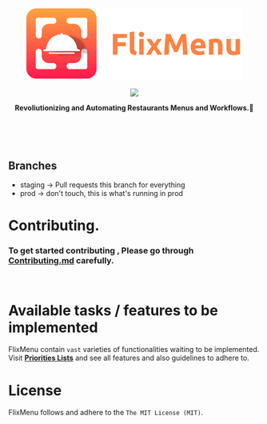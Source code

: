 <a href="https://httpS://twitter.com/flixxmenu"><p align="center">
<img src="https://github.com/FlixMenu/FlixMenu-web/blob/prod/logo.png?raw=true"/>
</p></a>

<a href=""><p align="center">
<img align="center"
src="https://img.shields.io/twitter/follow/flixxmenu?logo=twitter&style=for-the-badge&color=0891b2&labelColor=1c1917"
/>
</p></a>

<p align="center">
  <strong>Revoliutionizing and Automating Restaurants Menus and Workflows.🚀</strong>
</p>

</br>
</br>
</br>

## Branches

- staging -> Pull requests this branch for everything
- prod -> don't touch, this is what's running in prod

# Contributing.

### To get started contributing , Please go through [Contributing.md](https://github.com/FlixMenu/FlixMenu-web/blob/staging/Contributing.md) carefully.

</br>

# Available tasks / features to be implemented

FlixMenu contain `vast` varieties of functionalities waiting to be implemented. Visit **[Priorities Lists](https://github.com/FlixMenu/FlixMenu-web/issues/20)** and see all features and also guidelines to adhere to.

# License

FlixMenu follows and adhere to the `The MIT License (MIT)`.